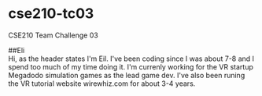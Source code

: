 # cse210-tc03
CSE210 Team Challenge 03

##Eli <br>
Hi, as the header states I'm Eil. I've been coding since I was about 7-8 and I spend too much of my time doing it. I'm currenly working for the VR startup Megadodo simulation games as the lead game dev. I've also been runing the VR tutorial website wirewhiz.com for about 3-4 years.

